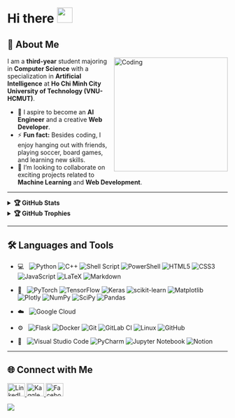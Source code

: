 # Hi there <img src="https://media.giphy.com/media/hvRJCLFzcasrR4ia7z/giphy.gif" width="35">

## 👤 About Me

<img align="right" alt="Coding" width="260" src="https://cdn.dribbble.com/users/1162077/screenshots/3848914/programmer.gif">

I am a **third-year** student majoring in **Computer Science** with a specialization in **Artificial Intelligence** at **Ho Chi Minh City University of Technology (VNU-HCMUT)**.

- 🔭 I aspire to become an **AI Engineer** and a creative **Web Developer**.
- ⚡ **Fun fact:** Besides coding, I enjoy hanging out with friends, playing soccer, board games, and learning new skills.
- 👯 I’m looking to collaborate on exciting projects related to **Machine Learning** and **Web Development**.

---

<details>
  <summary><b>🏆 GitHub Stats</b></summary>
  <div align="center">
    <a href="#"><img src="https://github-readme-stats.vercel.app/api?username=pdz1804&theme=blueberry&count_private=true&hide_border=true&line_height=20" alt="GitHub Stats" /></a>
    <a href="#"><img src="https://github-readme-stats.vercel.app/api/top-langs/?username=pdz1804&layout=compact&theme=blueberry&count_private=true&hide_border=true" alt="Top Languages" /></a>
  </div>
</details>

<details>
  <summary><b>🏆 GitHub Trophies</b></summary>
  <div align="center">
    <img src="https://github-profile-trophy.vercel.app/?username=pdz1804&theme=onedark&no-frame=true&no-bg=true&margin-w=4" alt="GitHub Trophies" />
  </div>
</details>

---

## 🛠️ Languages and Tools

- 💻 &nbsp;
  ![Python](https://img.shields.io/badge/python-3670A0?style=for-the-badge&logo=python&logoColor=ffdd54)
  ![C++](https://img.shields.io/badge/c++-%2300599C.svg?style=for-the-badge&logo=c%2B%2B&logoColor=white)
  ![Shell Script](https://img.shields.io/badge/shell_script-%23121011.svg?style=for-the-badge&logo=gnu-bash&logoColor=white)
  ![PowerShell](https://img.shields.io/badge/PowerShell-%235391FE.svg?style=for-the-badge&logo=powershell&logoColor=white)
  ![HTML5](https://img.shields.io/badge/html5-%23E34F26.svg?style=for-the-badge&logo=html5&logoColor=white)
  ![CSS3](https://img.shields.io/badge/css3-%231572B6.svg?style=for-the-badge&logo=css3&logoColor=white)
  ![JavaScript](https://img.shields.io/badge/javascript-%23323330.svg?style=for-the-badge&logo=javascript&logoColor=%23F7DF1E)
  ![LaTeX](https://img.shields.io/badge/latex-%23008080.svg?style=for-the-badge&logo=latex&logoColor=white)
  ![Markdown](https://img.shields.io/badge/markdown-%23000000.svg?style=for-the-badge&logo=markdown&logoColor=white)

- 🤖 &nbsp;
  ![PyTorch](https://img.shields.io/badge/PyTorch-%23EE4C2C.svg?style=for-the-badge&logo=PyTorch&logoColor=white)
  ![TensorFlow](https://img.shields.io/badge/TensorFlow-%23FF6F00.svg?style=for-the-badge&logo=TensorFlow&logoColor=white)
  ![Keras](https://img.shields.io/badge/Keras-%23D00000.svg?style=for-the-badge&logo=Keras&logoColor=white)
  ![scikit-learn](https://img.shields.io/badge/scikit--learn-%23F7931E.svg?style=for-the-badge&logo=scikit-learn&logoColor=white)
  ![Matplotlib](https://img.shields.io/badge/Matplotlib-%23ffffff.svg?style=for-the-badge&logo=Matplotlib&logoColor=black)
  ![Plotly](https://img.shields.io/badge/Plotly-%233F4F75.svg?style=for-the-badge&logo=plotly&logoColor=white)
  ![NumPy](https://img.shields.io/badge/numpy-%23013243.svg?style=for-the-badge&logo=numpy&logoColor=white)
  ![SciPy](https://img.shields.io/badge/SciPy-%230C55A5.svg?style=for-the-badge&logo=scipy&logoColor=%white)
  ![Pandas](https://img.shields.io/badge/pandas-%23150458.svg?style=for-the-badge&logo=pandas&logoColor=white)


- ☁️ &nbsp;
  ![Google Cloud](https://img.shields.io/badge/GoogleCloud-%234285F4.svg?style=for-the-badge&logo=google-cloud&logoColor=white)
  
- ⚙️ &nbsp;
  ![Flask](https://img.shields.io/badge/flask-%23000.svg?style=for-the-badge&logo=flask&logoColor=white)
  ![Docker](https://img.shields.io/badge/docker-%230db7ed.svg?style=for-the-badge&logo=docker&logoColor=white)
  ![Git](https://img.shields.io/badge/git-%23F05033.svg?style=for-the-badge&logo=git&logoColor=white)
  ![GitLab CI](https://img.shields.io/badge/gitlab%20ci-%23181717.svg?style=for-the-badge&logo=gitlab&logoColor=white)
  ![Linux](https://img.shields.io/badge/Linux-FCC624?style=for-the-badge&logo=linux&logoColor=black)
  ![GitHub](https://img.shields.io/badge/github-%23121011.svg?style=for-the-badge&logo=github&logoColor=white)

  
- 🔧 &nbsp;
  ![Visual Studio Code](https://img.shields.io/badge/Visual%20Studio%20Code-0078d7.svg?style=for-the-badge&logo=visual-studio-code&logoColor=white)
  ![PyCharm](https://img.shields.io/badge/pycharm-143?style=for-the-badge&logo=pycharm&logoColor=black&color=black&labelColor=green)
  ![Jupyter Notebook](https://img.shields.io/badge/jupyter-%23FA0F00.svg?style=for-the-badge&logo=jupyter&logoColor=white)
  ![Notion](https://img.shields.io/badge/Notion-%23000000.svg?style=for-the-badge&logo=notion&logoColor=white)

---

## 🌐 Connect with Me

<p align="left">
  <a href="https://www.linkedin.com/in/quangphunguyen/" target="_blank">
    <img src="https://raw.githubusercontent.com/rahuldkjain/github-profile-readme-generator/master/src/images/icons/Social/linked-in-alt.svg" alt="LinkedIn" height="30" width="40"/>
  </a>
  <a href="https://www.kaggle.com/zphudzz" target="_blank">
    <img src="https://raw.githubusercontent.com/rahuldkjain/github-profile-readme-generator/master/src/images/icons/Social/kaggle.svg" alt="Kaggle" height="30" width="40"/>
  </a>
  <a href="https://www.facebook.com/zPhuDZz/" target="_blank">
    <img src="https://raw.githubusercontent.com/rahuldkjain/github-profile-readme-generator/master/src/images/icons/Social/facebook.svg" alt="Facebook" height="30" width="40"/>
  </a>
</p>

![](https://komarev.com/ghpvc/?username=pdz1804&style=for-the-badge&abbreviated=true&color=0f4c81)
